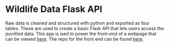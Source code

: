 <!-- ---
title: Flask
description: A popular minimal server framework for Python
tags:
  - python
  - flask
---

# Python Flask Example

This is a [Flask](https://flask.palletsprojects.com/en/1.1.x/) app that serves a simple JSON response.

[![Deploy on Railway](https://railway.app/button.svg)](https://railway.app/new/template/zUcpux)

## ✨ Features

- Python
- Flask

## 💁‍♀️ How to use

- Install Python requirements `pip install -r requirements.txt`
- Start the server for development `python3 main.py` -->

# Wildlife Data Flask API

Raw data is cleaned and structured with python and exported as four tables. These are used to create a basic Flask API that lets users access the jsonified data. This app is ised to power the front-end of a webpage that can be viewed [here](https://robotscott94.github.io/LMC-May-Wildlife-Rehab-Dashboard/). The repo for the front end can be found [here](https://github.com/robotscott94/LMC-May-Wildlife-Rehab-Dashboard).
